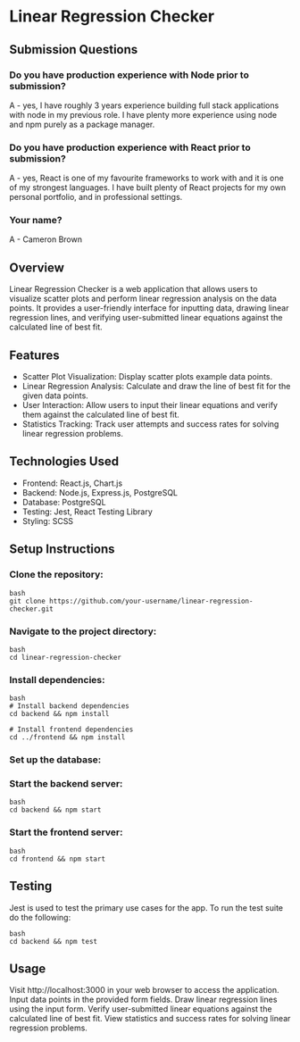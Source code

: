 # Linear Regression Checker

## Submission Questions

### Do you have production experience with Node prior to submission?

A - yes, I have roughly 3 years experience building full stack applications with node in my previous role. I have plenty more experience using node and npm purely as a package manager.

### Do you have production experience with React prior to submission?

A - yes, React is one of my favourite frameworks to work with and it is one of my strongest languages. I have built plenty of React projects for my own personal portfolio, and in professional settings.

### Your name?

A - Cameron Brown

## Overview

Linear Regression Checker is a web application that allows users to visualize scatter plots and perform linear regression analysis on the data points. It provides a user-friendly interface for inputting data, drawing linear regression lines, and verifying user-submitted linear equations against the calculated line of best fit.

## Features

- Scatter Plot Visualization: Display scatter plots example data points.
- Linear Regression Analysis: Calculate and draw the line of best fit for the given data points.
- User Interaction: Allow users to input their linear equations and verify them against the calculated line of best fit.
- Statistics Tracking: Track user attempts and success rates for solving linear regression problems.

## Technologies Used

- Frontend: React.js, Chart.js
- Backend: Node.js, Express.js, PostgreSQL
- Database: PostgreSQL
- Testing: Jest, React Testing Library
- Styling: SCSS

## Setup Instructions

### Clone the repository:

```
bash
git clone https://github.com/your-username/linear-regression-checker.git
```

### Navigate to the project directory:

```
bash
cd linear-regression-checker
```

### Install dependencies:

```
bash
# Install backend dependencies
cd backend && npm install

# Install frontend dependencies
cd ../frontend && npm install
```

### Set up the database:

### Start the backend server:

```
bash
cd backend && npm start
```

### Start the frontend server:

```
bash
cd frontend && npm start
```

## Testing

Jest is used to test the primary use cases for the app. To run the test suite do the following:

```
bash
cd backend && npm test
```

## Usage

Visit http://localhost:3000 in your web browser to access the application.
Input data points in the provided form fields.
Draw linear regression lines using the input form.
Verify user-submitted linear equations against the calculated line of best fit.
View statistics and success rates for solving linear regression problems.
